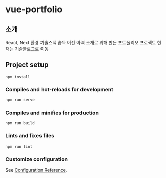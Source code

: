 # vue-portfolio

## 소개
React, Next 환경 기술스택 습득 이전 이력 소개르 위해 만든 포트폴리오 프로젝트
현재는 기술블로그로 이동

## Project setup
```
npm install
```

### Compiles and hot-reloads for development
```
npm run serve
```

### Compiles and minifies for production
```
npm run build
```

### Lints and fixes files
```
npm run lint
```

### Customize configuration
See [Configuration Reference](https://cli.vuejs.org/config/).
